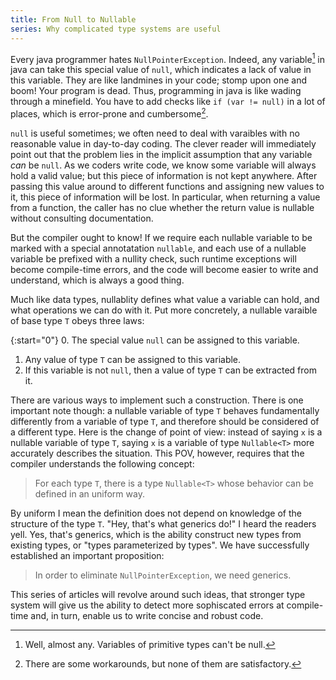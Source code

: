 ```yaml
---
title: From Null to Nullable
series: Why complicated type systems are useful
---
```


Every java programmer hates `NullPointerException`.  Indeed, any variable[^1] in java can take this special value of `null`, which indicates a lack of value in this variable.  They are like landmines in your code; stomp upon one and boom!  Your program is dead.  Thus, programming in java is like wading through a minefield.  You have to add checks like `if (var != null)` in a lot of places, which is error-prone and cumbersome[^2].

`null` is useful sometimes; we often need to deal with varaibles with no reasonable value in day-to-day coding.  The clever reader will immediately point out that the problem lies in the implicit assumption that any variable _can_ be `null`.  As we coders write code, we know some variable will always hold a valid value; but this piece of information is not kept anywhere.  After passing this value around to different functions and assigning new values to it, this piece of information will be lost.  In particular, when returning a value from a function, the caller has no clue whether the return value is nullable without consulting documentation.

But the compiler ought to know!  If we require each nullable variable to be marked with a special annotatation `nullable`, and each use of a nullable variable be prefixed with a nullity check, such runtime exceptions will become compile-time errors, and the code will become easier to write and understand, which is always a good thing.

Much like data types, nullablity defines what value a variable can hold, and what operations we can do with it.  Put more concretely, a nullable varaible of base type `T` obeys three laws:

{:start="0"}
0.  The special value `null` can be assigned to this variable.
1.  Any value of type `T` can be assigned to this variable.
2.  If this variable is not `null`, then a value of type `T` can be extracted from it.

There are various ways to implement such a construction.  There is one important note though: a nullable variable of type `T` behaves fundamentally differently from a variable of type `T`, and therefore should be considered of a different type.  Here is the change of point of view: instead of saying `x` is a nullable variable of type `T`, saying `x` is a variable of type `Nullable<T>` more accurately describes the situation.  This POV, however, requires that the compiler understands the following concept:

> For each type `T`, there is a type `Nullable<T>` whose behavior can be defined in an uniform way.

By uniform I mean the definition does not depend on knowledge of the structure of the type `T`.  "Hey, that's what generics do!"  I heard the readers yell.  Yes, that's generics, which is the ability construct new types from existing types, or "types parameterized by types".  We have successfully established an important proposition:

> In order to eliminate `NullPointerException`, we need generics.

This series of articles will revolve around such ideas, that stronger type system will give us the ability to detect more sophiscated errors at compile-time and, in turn, enable us to write concise and robust code.

[^1]: Well, almost any.  Variables of primitive types can't be null.
[^2]: There are some workarounds, but none of them are satisfactory.
